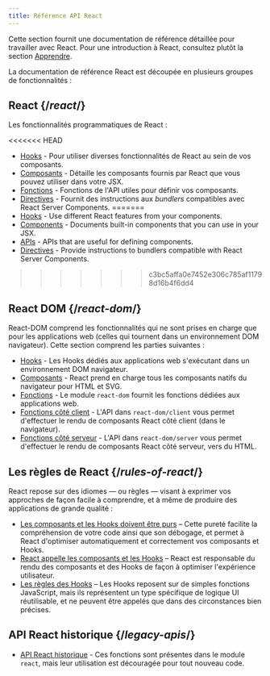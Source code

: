 ```yaml
---
title: Référence API React
---
```


<Intro>

Cette section fournit une documentation de référence détaillée pour travailler avec React. Pour une introduction à React, consultez plutôt la section [Apprendre](/learn).

</Intro>

La documentation de référence React est découpée en plusieurs groupes de fonctionnalités :

## React {/*react*/}

Les fonctionnalités programmatiques de React :

<<<<<<< HEAD
* [Hooks](/reference/react/hooks) - Pour utiliser diverses fonctionnalités de React au sein de vos composants.
* [Composants](/reference/react/components) - Détaille les composants fournis par React que vous pouvez utiliser dans votre JSX.
* [Fonctions](/reference/react/apis) - Fonctions de l'API utiles pour définir vos composants.
* [Directives](/reference/react/directives) - Fournit des instructions aux *bundlers* compatibles avec React Server Components.
=======
* [Hooks](/reference/react/hooks) - Use different React features from your components.
* [Components](/reference/react/components) - Documents built-in components that you can use in your JSX.
* [APIs](/reference/react/apis) - APIs that are useful for defining components.
* [Directives](/reference/rsc/directives) - Provide instructions to bundlers compatible with React Server Components.
>>>>>>> c3bc5affa0e7452e306c785af11798d16b4f6dd4

## React DOM {/*react-dom*/}

React-DOM comprend les fonctionnalités qui ne sont prises en charge que pour les applications web (celles qui tournent dans un environnement DOM navigateur).  Cette section comprend les parties suivantes :

* [Hooks](/reference/react-dom/hooks) - Les Hooks dédiés aux applications web s'exécutant dans un environnement DOM navigateur.
* [Composants](/reference/react-dom/components) - React prend en charge tous les composants natifs du navigateur pour HTML et SVG.
* [Fonctions](/reference/react-dom) - Le module `react-dom` fournit les fonctions dédiées aux applications web.
* [Fonctions côté client](/reference/react-dom/client) - L'API dans `react-dom/client` vous permet d'effectuer le rendu de composants React côté client (dans le navigateur).
* [Fonctions côté serveur](/reference/react-dom/server) - L'API dans `react-dom/server` vous permet d'effectuer le rendu de composants React côté serveur, vers du HTML.

## Les règles de React {/*rules-of-react*/}

React repose sur des idiomes — ou règles — visant à exprimer vos approches de façon facile à comprendre, et à même de produire des applications de grande qualité :

* [Les composants et les Hooks doivent être purs](/reference/rules/components-and-hooks-must-be-pure) – Cette pureté facilite la compréhension de votre code ainsi que son débogage, et permet à React d'optimiser automatiquement et correctement vos composants et Hooks.
* [React appelle les composants et les Hooks](/reference/rules/react-calls-components-and-hooks) – React est responsable du rendu des composants et des Hooks de façon à optimiser l'expérience utilisateur.
* [Les règles des Hooks](/reference/rules/rules-of-hooks) – Les Hooks reposent sur de simples fonctions JavaScript, mais ils représentent un type spécifique de logique UI réutilisable, et ne peuvent être appelés que dans des circonstances bien précises.

## API React historique {/*legacy-apis*/}

* [API React historique](/reference/react/legacy) - Ces fonctions sont présentes dans le module `react`, mais leur utilisation est découragée pour tout nouveau code.
